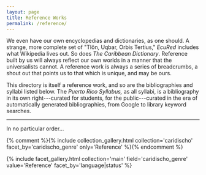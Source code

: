 ```yaml
---
layout: page
title: Reference Works
permalink: /reference/
---
```


We even have our own encyclopedias and dictionaries, as one should. A strange, more complete set of "Tlön, Uqbar, Orbis Tertius," *EcuRed* includes what Wikipedia lives out. So does *The Caribbean Dictionary*. Reference built by us will always reflect our own worlds in a manner that the universalists cannot. A reference work is always a series of breadcrumbs, a shout out that points us to that which is unique, and may be ours.

This directory is itself a reference work, and so are the bibliographies and syllabi listed below. The *Puerto Rico Syllabus,* as all syllabi, is a bibliography in its own right---curated for students, for the public---curated in the era of automatically generated bibliographies, from Google to library keyword searches.

---

In no particular order...

{% comment %}{% include collection_gallery.html  collection='caridischo' facet_by='caridischo_genre' only='Reference' %}{% endcomment %}

{% include facet_gallery.html collection='main' field='caridischo_genre' value='Reference' facet_by='language|status' %}
